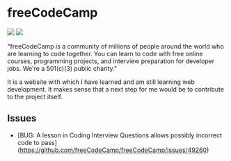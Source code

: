 # freeCodeCamp

[![](https://img.shields.io/badge/freeCodeCamp-home-green)](https://www.freecodecamp.org/learn)
[![](https://img.shields.io/badge/freeCodeCamp-repo-blue)](https://github.com/freeCodeCamp/freeCodeCamp)

"freeCodeCamp is a community of millions of people around the world who are learning to code together. You can learn to code with free online courses, programming projects, and interview preparation for developer jobs. We're a 501(c)(3) public charity."

It is a website with which I have learned and am still learning web development. It makes sense that a next step for me would be to contribute to the project itself.

## Issues

- [BUG: A lesson in Coding Interview Questions allows possibly incorrect code to pass]
(https://github.com/freeCodeCamp/freeCodeCamp/issues/49260)
